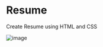 # Resume
Create Resume using HTML and CSS

![image](https://user-images.githubusercontent.com/95023670/212303921-e9fffef8-2011-4d67-be36-1270c0fc98df.png)

